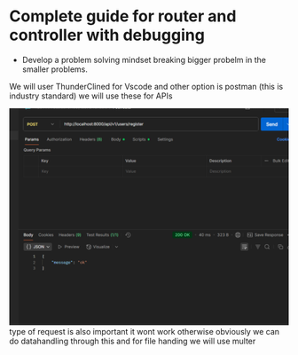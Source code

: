 # Complete guide for router and controller with debugging

* Develop a problem solving mindset breaking bigger probelm in the smaller problems.

We will user ThunderClined for Vscode and other option is postman (this is industry standard) we will use these for APIs

![alt text](image.png)
type of request is also important it wont work otherwise obviously
we can do datahandling through this and for file handing we will use multer